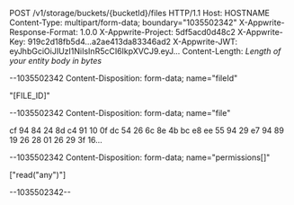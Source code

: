 POST /v1/storage/buckets/{bucketId}/files HTTP/1.1
Host: HOSTNAME
Content-Type: multipart/form-data; boundary="1035502342"
X-Appwrite-Response-Format: 1.0.0
X-Appwrite-Project: 5df5acd0d48c2
X-Appwrite-Key: 919c2d18fb5d4...a2ae413da83346ad2
X-Appwrite-JWT: eyJhbGciOiJIUzI1NiIsInR5cCI6IkpXVCJ9.eyJ...
Content-Length: *Length of your entity body in bytes*

--1035502342
Content-Disposition: form-data; name="fileId"

"[FILE_ID]"

--1035502342
Content-Disposition: form-data; name="file"

cf 94 84 24 8d c4 91 10 0f dc 54 26 6c 8e 4b bc 
e8 ee 55 94 29 e7 94 89 19 26 28 01 26 29 3f 16...

--1035502342
Content-Disposition: form-data; name="permissions[]"

["read(\"any\")"]

--1035502342--
